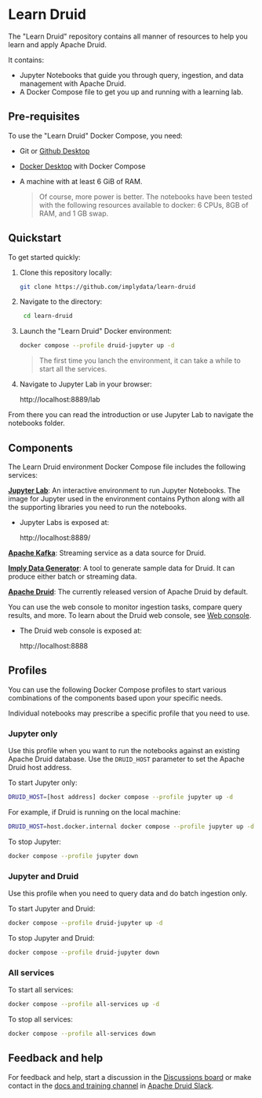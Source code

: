 <!--
  ~ Licensed to the Apache Software Foundation (ASF) under one
  ~ or more contributor license agreements.  See the NOTICE file
  ~ distributed with this work for additional information
  ~ regarding copyright ownership.  The ASF licenses this file
  ~ to you under the Apache License, Version 2.0 (the
  ~ "License"); you may not use this file except in compliance
  ~ with the License.  You may obtain a copy of the License at
  ~
  ~   http://www.apache.org/licenses/LICENSE-2.0
  ~
  ~ Unless required by applicable law or agreed to in writing,
  ~ software distributed under the License is distributed on an
  ~ "AS IS" BASIS, WITHOUT WARRANTIES OR CONDITIONS OF ANY
  ~ KIND, either express or implied.  See the License for the
  ~ specific language governing permissions and limitations
  ~ under the License.
  -->

# Learn Druid

The "Learn Druid" repository contains all manner of resources to help you learn and apply Apache Druid.

It contains:

* Jupyter Notebooks that guide you through query, ingestion, and data management with Apache Druid.
* A Docker Compose file to get you up and running with a learning lab.

## Pre-requisites

To use the "Learn Druid" Docker Compose, you need:

* Git or [Github Desktop](https://desktop.github.com/)
* [Docker Desktop](https://docs.docker.com/get-docker/) with Docker Compose
* A machine with at least 6 GiB of RAM.

     > Of course, more power is better.
     > The notebooks have been tested with the following resources available to docker: 6 CPUs, 8GB of RAM, and 1 GB swap.

## Quickstart

To get started quickly:

1. Clone this repository locally:
    
   ```bash
   git clone https://github.com/implydata/learn-druid
   ```

2. Navigate to the directory:

   ```bash
    cd learn-druid
   ```

3. Launch the "Learn Druid" Docker environment:

   ```bash
   docker compose --profile druid-jupyter up -d
   ```

   > The first time you lanch the environment, it can take a while to start all the services.

4. Navigate to Jupyter Lab in your browser:

     http://localhost:8889/lab

From there you can read the introduction or use Jupyter Lab to navigate the notebooks folder.

<!-- ToDo: when notebook gets an update, add a screen shot -->

## Components

The Learn Druid environment Docker Compose file includes the following services:

[**Jupyter Lab**](https://jupyter.org/): An interactive environment to run Jupyter Notebooks. The image for Jupyter used in the environment contains Python along with all the supporting libraries you need to run the notebooks.

* Jupyter Labs is exposed at:

  http://localhost:8889/

[**Apache Kafka**](https://kafka.apache.org/): Streaming service as a data source for Druid.

[**Imply Data Generator**](https://github.com/implydata/druid-datagenerator): A tool to generate sample data for Druid. It can produce either batch or streaming data.

[**Apache Druid**](https://druid.apache.org/): The currently released version of Apache Druid by default.

You can use the web console to monitor ingestion tasks, compare query results, and more. To learn about the Druid web console, see [Web console](https://druid.apache.org/docs/latest/operations/web-console).

*  The Druid web console is exposed at:

   http://localhost:8888

## Profiles

You can use the following Docker Compose profiles to start various combinations of the components based upon your specific needs.

Individual notebooks may prescribe a specific profile that you need to use.

### Jupyter only

Use this profile when you want to run the notebooks against an existing Apache Druid database. Use the `DRUID_HOST` parameter to set the Apache Druid host address.

To start Jupyter only:

   ```bash
  DRUID_HOST=[host address] docker compose --profile jupyter up -d
   ```

For example, if Druid is running on the local machine:

   ```bash
  DRUID_HOST=host.docker.internal docker compose --profile jupyter up -d
   ```

To stop Jupyter:

   ```bash
  docker compose --profile jupyter down
   ```

### Jupyter and Druid

Use this profile when you need to query data and do batch ingestion only.

To start Jupyter and Druid:

   ```bash
   docker compose --profile druid-jupyter up -d
   ```

To stop Jupyter and Druid:

   ```bash
   docker compose --profile druid-jupyter down
   ```

### All services

To start all services:

   ```bash
   docker compose --profile all-services up -d
   ```

To stop all services:

   ```bash
   docker compose --profile all-services down
   ```

## Feedback and help

For feedback and help, start a discussion in the [Discussions board](https://github.com/implydata/learn-druid/discussions) or make contact in the [docs and training channel](https://apachedruidworkspace.slack.com/archives/docs-and-training) in [Apache Druid Slack](https://druid.apache.org/community/).
